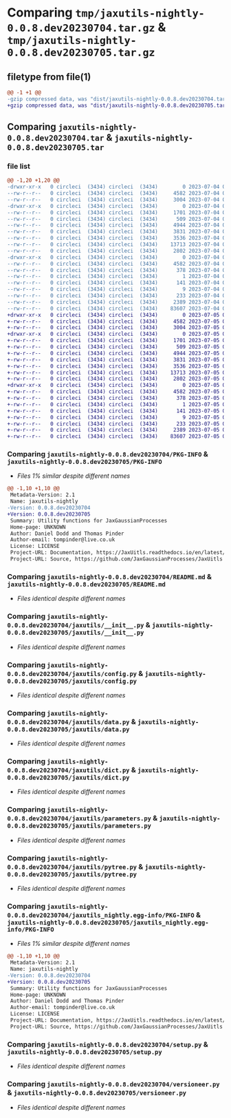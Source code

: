 # Comparing `tmp/jaxutils-nightly-0.0.8.dev20230704.tar.gz` & `tmp/jaxutils-nightly-0.0.8.dev20230705.tar.gz`

## filetype from file(1)

```diff
@@ -1 +1 @@
-gzip compressed data, was "dist/jaxutils-nightly-0.0.8.dev20230704.tar", last modified: Tue Jul  4 00:06:37 2023, max compression
+gzip compressed data, was "dist/jaxutils-nightly-0.0.8.dev20230705.tar", last modified: Wed Jul  5 00:06:38 2023, max compression
```

## Comparing `jaxutils-nightly-0.0.8.dev20230704.tar` & `jaxutils-nightly-0.0.8.dev20230705.tar`

### file list

```diff
@@ -1,20 +1,20 @@
-drwxr-xr-x   0 circleci  (3434) circleci  (3434)        0 2023-07-04 00:06:37.670385 jaxutils-nightly-0.0.8.dev20230704/
--rw-r--r--   0 circleci  (3434) circleci  (3434)     4582 2023-07-04 00:06:37.670385 jaxutils-nightly-0.0.8.dev20230704/PKG-INFO
--rw-r--r--   0 circleci  (3434) circleci  (3434)     3004 2023-07-04 00:06:30.000000 jaxutils-nightly-0.0.8.dev20230704/README.md
-drwxr-xr-x   0 circleci  (3434) circleci  (3434)        0 2023-07-04 00:06:37.678385 jaxutils-nightly-0.0.8.dev20230704/jaxutils/
--rw-r--r--   0 circleci  (3434) circleci  (3434)     1701 2023-07-04 00:06:30.000000 jaxutils-nightly-0.0.8.dev20230704/jaxutils/__init__.py
--rw-r--r--   0 circleci  (3434) circleci  (3434)      509 2023-07-04 00:06:37.678385 jaxutils-nightly-0.0.8.dev20230704/jaxutils/_version.py
--rw-r--r--   0 circleci  (3434) circleci  (3434)     4944 2023-07-04 00:06:30.000000 jaxutils-nightly-0.0.8.dev20230704/jaxutils/config.py
--rw-r--r--   0 circleci  (3434) circleci  (3434)     3831 2023-07-04 00:06:30.000000 jaxutils-nightly-0.0.8.dev20230704/jaxutils/data.py
--rw-r--r--   0 circleci  (3434) circleci  (3434)     3536 2023-07-04 00:06:30.000000 jaxutils-nightly-0.0.8.dev20230704/jaxutils/dict.py
--rw-r--r--   0 circleci  (3434) circleci  (3434)    13713 2023-07-04 00:06:30.000000 jaxutils-nightly-0.0.8.dev20230704/jaxutils/parameters.py
--rw-r--r--   0 circleci  (3434) circleci  (3434)     2802 2023-07-04 00:06:30.000000 jaxutils-nightly-0.0.8.dev20230704/jaxutils/pytree.py
-drwxr-xr-x   0 circleci  (3434) circleci  (3434)        0 2023-07-04 00:06:37.670385 jaxutils-nightly-0.0.8.dev20230704/jaxutils_nightly.egg-info/
--rw-r--r--   0 circleci  (3434) circleci  (3434)     4582 2023-07-04 00:06:37.000000 jaxutils-nightly-0.0.8.dev20230704/jaxutils_nightly.egg-info/PKG-INFO
--rw-r--r--   0 circleci  (3434) circleci  (3434)      378 2023-07-04 00:06:37.000000 jaxutils-nightly-0.0.8.dev20230704/jaxutils_nightly.egg-info/SOURCES.txt
--rw-r--r--   0 circleci  (3434) circleci  (3434)        1 2023-07-04 00:06:37.000000 jaxutils-nightly-0.0.8.dev20230704/jaxutils_nightly.egg-info/dependency_links.txt
--rw-r--r--   0 circleci  (3434) circleci  (3434)      141 2023-07-04 00:06:37.000000 jaxutils-nightly-0.0.8.dev20230704/jaxutils_nightly.egg-info/requires.txt
--rw-r--r--   0 circleci  (3434) circleci  (3434)        9 2023-07-04 00:06:37.000000 jaxutils-nightly-0.0.8.dev20230704/jaxutils_nightly.egg-info/top_level.txt
--rw-r--r--   0 circleci  (3434) circleci  (3434)      233 2023-07-04 00:06:37.678385 jaxutils-nightly-0.0.8.dev20230704/setup.cfg
--rw-r--r--   0 circleci  (3434) circleci  (3434)     2389 2023-07-04 00:06:30.000000 jaxutils-nightly-0.0.8.dev20230704/setup.py
--rw-r--r--   0 circleci  (3434) circleci  (3434)    83607 2023-07-04 00:06:30.000000 jaxutils-nightly-0.0.8.dev20230704/versioneer.py
+drwxr-xr-x   0 circleci  (3434) circleci  (3434)        0 2023-07-05 00:06:38.239823 jaxutils-nightly-0.0.8.dev20230705/
+-rw-r--r--   0 circleci  (3434) circleci  (3434)     4582 2023-07-05 00:06:38.239823 jaxutils-nightly-0.0.8.dev20230705/PKG-INFO
+-rw-r--r--   0 circleci  (3434) circleci  (3434)     3004 2023-07-05 00:06:31.000000 jaxutils-nightly-0.0.8.dev20230705/README.md
+drwxr-xr-x   0 circleci  (3434) circleci  (3434)        0 2023-07-05 00:06:38.239823 jaxutils-nightly-0.0.8.dev20230705/jaxutils/
+-rw-r--r--   0 circleci  (3434) circleci  (3434)     1701 2023-07-05 00:06:31.000000 jaxutils-nightly-0.0.8.dev20230705/jaxutils/__init__.py
+-rw-r--r--   0 circleci  (3434) circleci  (3434)      509 2023-07-05 00:06:38.239823 jaxutils-nightly-0.0.8.dev20230705/jaxutils/_version.py
+-rw-r--r--   0 circleci  (3434) circleci  (3434)     4944 2023-07-05 00:06:31.000000 jaxutils-nightly-0.0.8.dev20230705/jaxutils/config.py
+-rw-r--r--   0 circleci  (3434) circleci  (3434)     3831 2023-07-05 00:06:31.000000 jaxutils-nightly-0.0.8.dev20230705/jaxutils/data.py
+-rw-r--r--   0 circleci  (3434) circleci  (3434)     3536 2023-07-05 00:06:31.000000 jaxutils-nightly-0.0.8.dev20230705/jaxutils/dict.py
+-rw-r--r--   0 circleci  (3434) circleci  (3434)    13713 2023-07-05 00:06:31.000000 jaxutils-nightly-0.0.8.dev20230705/jaxutils/parameters.py
+-rw-r--r--   0 circleci  (3434) circleci  (3434)     2802 2023-07-05 00:06:31.000000 jaxutils-nightly-0.0.8.dev20230705/jaxutils/pytree.py
+drwxr-xr-x   0 circleci  (3434) circleci  (3434)        0 2023-07-05 00:06:38.239823 jaxutils-nightly-0.0.8.dev20230705/jaxutils_nightly.egg-info/
+-rw-r--r--   0 circleci  (3434) circleci  (3434)     4582 2023-07-05 00:06:38.000000 jaxutils-nightly-0.0.8.dev20230705/jaxutils_nightly.egg-info/PKG-INFO
+-rw-r--r--   0 circleci  (3434) circleci  (3434)      378 2023-07-05 00:06:38.000000 jaxutils-nightly-0.0.8.dev20230705/jaxutils_nightly.egg-info/SOURCES.txt
+-rw-r--r--   0 circleci  (3434) circleci  (3434)        1 2023-07-05 00:06:38.000000 jaxutils-nightly-0.0.8.dev20230705/jaxutils_nightly.egg-info/dependency_links.txt
+-rw-r--r--   0 circleci  (3434) circleci  (3434)      141 2023-07-05 00:06:38.000000 jaxutils-nightly-0.0.8.dev20230705/jaxutils_nightly.egg-info/requires.txt
+-rw-r--r--   0 circleci  (3434) circleci  (3434)        9 2023-07-05 00:06:38.000000 jaxutils-nightly-0.0.8.dev20230705/jaxutils_nightly.egg-info/top_level.txt
+-rw-r--r--   0 circleci  (3434) circleci  (3434)      233 2023-07-05 00:06:38.239823 jaxutils-nightly-0.0.8.dev20230705/setup.cfg
+-rw-r--r--   0 circleci  (3434) circleci  (3434)     2389 2023-07-05 00:06:31.000000 jaxutils-nightly-0.0.8.dev20230705/setup.py
+-rw-r--r--   0 circleci  (3434) circleci  (3434)    83607 2023-07-05 00:06:31.000000 jaxutils-nightly-0.0.8.dev20230705/versioneer.py
```

### Comparing `jaxutils-nightly-0.0.8.dev20230704/PKG-INFO` & `jaxutils-nightly-0.0.8.dev20230705/PKG-INFO`

 * *Files 1% similar despite different names*

```diff
@@ -1,10 +1,10 @@
 Metadata-Version: 2.1
 Name: jaxutils-nightly
-Version: 0.0.8.dev20230704
+Version: 0.0.8.dev20230705
 Summary: Utility functions for JaxGaussianProcesses
 Home-page: UNKNOWN
 Author: Daniel Dodd and Thomas Pinder
 Author-email: tompinder@live.co.uk
 License: LICENSE
 Project-URL: Documentation, https://JaxUitls.readthedocs.io/en/latest/
 Project-URL: Source, https://github.com/JaxGaussianProcesses/JaxUitls
```

### Comparing `jaxutils-nightly-0.0.8.dev20230704/README.md` & `jaxutils-nightly-0.0.8.dev20230705/README.md`

 * *Files identical despite different names*

### Comparing `jaxutils-nightly-0.0.8.dev20230704/jaxutils/__init__.py` & `jaxutils-nightly-0.0.8.dev20230705/jaxutils/__init__.py`

 * *Files identical despite different names*

### Comparing `jaxutils-nightly-0.0.8.dev20230704/jaxutils/config.py` & `jaxutils-nightly-0.0.8.dev20230705/jaxutils/config.py`

 * *Files identical despite different names*

### Comparing `jaxutils-nightly-0.0.8.dev20230704/jaxutils/data.py` & `jaxutils-nightly-0.0.8.dev20230705/jaxutils/data.py`

 * *Files identical despite different names*

### Comparing `jaxutils-nightly-0.0.8.dev20230704/jaxutils/dict.py` & `jaxutils-nightly-0.0.8.dev20230705/jaxutils/dict.py`

 * *Files identical despite different names*

### Comparing `jaxutils-nightly-0.0.8.dev20230704/jaxutils/parameters.py` & `jaxutils-nightly-0.0.8.dev20230705/jaxutils/parameters.py`

 * *Files identical despite different names*

### Comparing `jaxutils-nightly-0.0.8.dev20230704/jaxutils/pytree.py` & `jaxutils-nightly-0.0.8.dev20230705/jaxutils/pytree.py`

 * *Files identical despite different names*

### Comparing `jaxutils-nightly-0.0.8.dev20230704/jaxutils_nightly.egg-info/PKG-INFO` & `jaxutils-nightly-0.0.8.dev20230705/jaxutils_nightly.egg-info/PKG-INFO`

 * *Files 1% similar despite different names*

```diff
@@ -1,10 +1,10 @@
 Metadata-Version: 2.1
 Name: jaxutils-nightly
-Version: 0.0.8.dev20230704
+Version: 0.0.8.dev20230705
 Summary: Utility functions for JaxGaussianProcesses
 Home-page: UNKNOWN
 Author: Daniel Dodd and Thomas Pinder
 Author-email: tompinder@live.co.uk
 License: LICENSE
 Project-URL: Documentation, https://JaxUitls.readthedocs.io/en/latest/
 Project-URL: Source, https://github.com/JaxGaussianProcesses/JaxUitls
```

### Comparing `jaxutils-nightly-0.0.8.dev20230704/setup.py` & `jaxutils-nightly-0.0.8.dev20230705/setup.py`

 * *Files identical despite different names*

### Comparing `jaxutils-nightly-0.0.8.dev20230704/versioneer.py` & `jaxutils-nightly-0.0.8.dev20230705/versioneer.py`

 * *Files identical despite different names*

